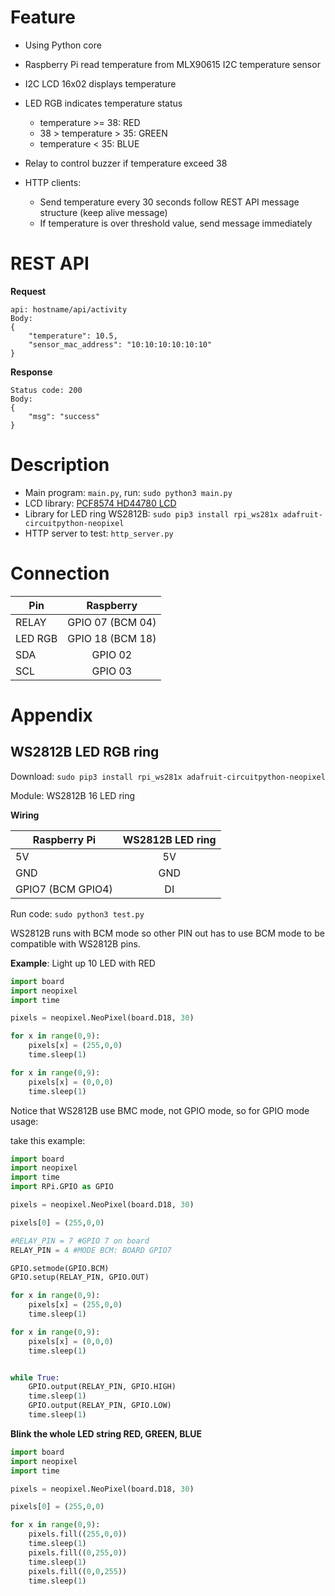 # Feature

* Using Python core
* Raspberry Pi read temperature from MLX90615 I2C temperature sensor
* I2C LCD 16x02 displays temperature
* LED RGB indicates temperature status
    * temperature >= 38: RED
    * 38 > temperature > 35: GREEN
    * temperature < 35: BLUE

* Relay to control buzzer if temperature exceed 38
* HTTP clients:
    * Send temperature every 30 seconds follow REST API message structure (keep alive message)
    * If temperature is over threshold value, send message immediately

# REST API

**Request**

```
api: hostname/api/activity
Body: 
{
    "temperature": 10.5,
    "sensor_mac_address": "10:10:10:10:10:10"
}
```

**Response**

```
Status code: 200
Body: 
{
    "msg": "success"
}
```

# Description

* Main program: ``main.py``, run: ``sudo python3 main.py``
* LCD library: [PCF8574 HD44780 LCD](https://github.com/TranPhucVinh/Python/tree/master/Platforms%20interaction/Raspberry%20Pi/PCF8574%20HD44780%20LCD)
* Library for LED ring WS2812B: ``sudo pip3 install rpi_ws281x adafruit-circuitpython-neopixel``
* HTTP server to test: ``http_server.py``

# Connection

| Pin | Raspberry |
| ------- |:------:|
| RELAY  | GPIO 07 (BCM 04)    |
| LED RGB | GPIO 18 (BCM 18)    |
| SDA | GPIO 02    |
| SCL | GPIO 03   |

# Appendix

## WS2812B LED RGB ring

Download: ``sudo pip3 install rpi_ws281x adafruit-circuitpython-neopixel``

Module: WS2812B 16 LED ring

**Wiring**

| Raspberry Pi | WS2812B LED ring |
| ------- |:------:|
| 5V   | 5V    |
| GND     | GND    |
| GPIO7 (BCM GPIO4)|DI|

Run code: ``sudo python3 test.py``

WS2812B runs with BCM mode so other PIN out has to use BCM mode to be compatible with WS2812B pins.

**Example**: Light up 10 LED with RED

```py
import board
import neopixel
import time

pixels = neopixel.NeoPixel(board.D18, 30)

for x in range(0,9):
	pixels[x] = (255,0,0)
	time.sleep(1)

for x in range(0,9):
	pixels[x] = (0,0,0)
	time.sleep(1)
```	

Notice that WS2812B use BMC mode, not GPIO mode, so for GPIO mode usage:

take this example:

```py
import board
import neopixel
import time
import RPi.GPIO as GPIO

pixels = neopixel.NeoPixel(board.D18, 30)

pixels[0] = (255,0,0)

#RELAY_PIN = 7 #GPIO 7 on board
RELAY_PIN = 4 #MODE BCM: BOARD GPIO7

GPIO.setmode(GPIO.BCM)
GPIO.setup(RELAY_PIN, GPIO.OUT)

for x in range(0,9):
	pixels[x] = (255,0,0)
	time.sleep(1)

for x in range(0,9):
	pixels[x] = (0,0,0)
	time.sleep(1)


while True:
	GPIO.output(RELAY_PIN, GPIO.HIGH)
	time.sleep(1)
	GPIO.output(RELAY_PIN, GPIO.LOW)
	time.sleep(1)
```

**Blink the whole LED string RED, GREEN, BLUE**

```py
import board
import neopixel
import time

pixels = neopixel.NeoPixel(board.D18, 30)

pixels[0] = (255,0,0)

for x in range(0,9):
	pixels.fill((255,0,0))
	time.sleep(1)
	pixels.fill((0,255,0))
	time.sleep(1)
	pixels.fill((0,0,255))
	time.sleep(1)
```

